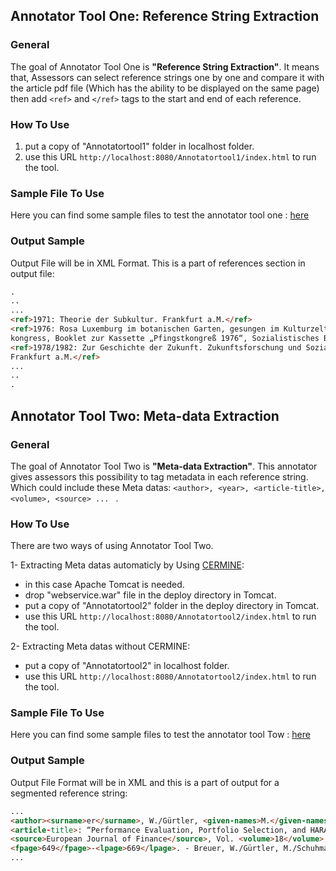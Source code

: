 ## Annotator Tool One: Reference String Extraction
### General
The goal of Annotator Tool One is **"Reference String Extraction"**. 
It means that, Assessors can select reference strings one by one and 
compare it with the article pdf file (Which has the ability to be displayed on the same page) 
then add ```<ref>``` and ```</ref>``` tags to the start and end of each reference.

### How To Use
1. put a copy of "Annotatortool1" folder in localhost folder. 
2. use this URL ```http://localhost:8080/Annotatortool1/index.html``` to run the tool.

### Sample File To Use
Here you can find some sample files to test the annotator tool one : [here](https://github.com/exciteproject/Annotator_tool/blob/master/TestFiles/anno1)

### Output Sample
Output File will be in XML Format. This is a part of references section in output file:
```html
.
..
...
<ref>1971: Theorie der Subkultur. Frankfurt a.M.</ref>
<ref>1976: Rosa Luxemburg im botanischen Garten, gesungen im Kulturzelt aufdem Pfingst­
kongress, Booklet zur Kassette „Pfingstkongreß 1976“, Sozialistisches Bürol985</ref>
<ref>1978/1982: Zur Geschichte der Zukunft. Zukunftsforschung und Sozialismus, Band 1.
Frankfurt a.M.</ref>
...
..
.
```

## Annotator Tool Two: Meta-data Extraction
### General
The goal of Annotator Tool Two is **"Meta-data Extraction"**.
This annotator gives assessors this possibility to tag metadata in each reference string.
Which could include these Meta datas: ```<author>, <year>, <article-title>, <volume>, <source> ... ``` .

### How To Use
There are two ways of using Annotator Tool Two.

1- Extracting Meta datas automaticly by Using [CERMINE](https://github.com/CeON/CERMINE):
* in this case Apache Tomcat is needed.
* drop "webservice.war" file in the deploy directory in Tomcat.
* put a copy of "Annotatortool2" folder in the deploy directory in Tomcat.
* use this URL ```http://localhost:8080/Annotatortool2/index.html``` to run the tool.

2- Extracting Meta datas without CERMINE:
* put a copy of "Annotatortool2" in localhost folder. 
* use this URL ```http://localhost:8080/Annotatortool2/index.html``` to run the tool.

### Sample File To Use
Here you can find some sample files to test the annotator tool Tow : [here](https://github.com/exciteproject/Annotator_tool/blob/master/TestFiles/anno2)

### Output Sample
Output File Format will be in XML and this is a part of output for a segmented reference string:

```html
...
<author><surname>er</surname>, W./Gürtler, <given-names>M.</given-names></author> (<year>2006</year>)
<article-title>: “Performance Evaluation, Portfolio Selection, and HARA Utility”</article-title>, 
<source>European Journal of Finance</source>, Vol. <volume>18</volume>, pp. 
<fpage>649</fpage>-<lpage>669</lpage>. - Breuer, W./Gürtler, M./Schuhmacher,
...
```
